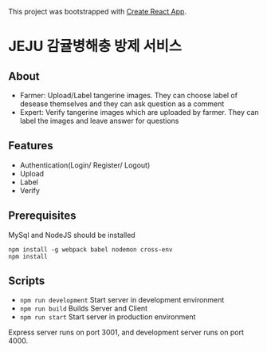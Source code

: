 This project was bootstrapped with [Create React App](https://github.com/facebook/create-react-app).

# JEJU 감귤병해충 방제 서비스

## About

- Farmer: Upload/Label tangerine images. They can choose label of desease themselves and they can ask question as a comment
- Expert: Verify tangerine images which are uploaded by farmer. They can label the images and leave answer for questions

## Features

- Authentication(Login/ Register/ Logout)
- Upload
- Label
- Verify

## Prerequisites

MySql and NodeJS should be installed

```
npm install -g webpack babel nodemon cross-env
npm install
```

## Scripts

- `npm run development` Start server in development environment
- `npm run build` Builds Server and Client
- `npm run start` Start server in production environment

Express server runs on port 3001, and development server runs on port 4000.

